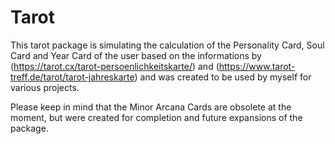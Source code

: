 # Tarot

This tarot package is simulating the calculation of the Personality Card, Soul Card and Year Card of the user based on the informations by (https://tarot.cx/tarot-persoenlichkeitskarte/) and (https://www.tarot-treff.de/tarot/tarot-jahreskarte) and was created to be used by myself for various projects.

Please keep in mind that the Minor Arcana Cards are obsolete at the moment, but were created for completion and future expansions of the package.
